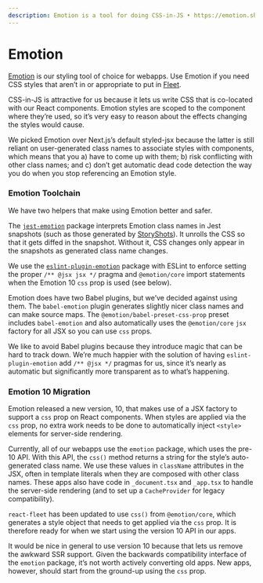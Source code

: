 ```yaml
---
description: Emotion is a tool for doing CSS-in-JS • https://emotion.sh
---
```


# Emotion

[Emotion](https://emotion.sh) is our styling tool of choice for webapps. Use Emotion if you need CSS styles that aren’t in or appropriate to put in [Fleet](https://patterns.boston.gov/).

CSS-in-JS is attractive for us because it lets us write CSS that is co-located with our React components. Emotion styles are scoped to the component where they’re used, so it’s very easy to reason about the effects changing the styles would cause.

We picked Emotion over Next.js’s default styled-jsx because the latter is still reliant on user-generated class names to associate styles with components, which means that you a) have to come up with them; b) risk conflicting with other class names; and c) don’t get automatic dead code detection the way you do when you stop referencing an Emotion style.

### Emotion Toolchain

We have two helpers that make using Emotion better and safer.

The [`jest-emotion`](https://emotion.sh/docs/jest-emotion) package interprets Emotion class names in Jest snapshots (such as those generated by [StoryShots](https://storybook.js.org/docs/testing/structural-testing/)). It unrolls the CSS so that it gets diffed in the snapshot. Without it, CSS changes only appear in the snapshots as generated class name changes.

We use the [`eslint-plugin-emotion`](https://emotion.sh/docs/eslint-plugin-emotion) package with ESLint to enforce setting the proper `/** @jsx jsx */` pragma and `@emotion/core` import statements when the Emotion 10 `css` prop is used (see below).

Emotion does have two Babel plugins, but we’ve decided against using them. The `babel-emotion` plugin generates slightly nicer class names and can make source maps. The `@emotion/babel-preset-css-prop` preset includes `babel-emotion` and also automatically uses the `@emotion/core` `jsx` factory for all JSX so you can use `css` props.

We like to avoid Babel plugins because they introduce magic that can be hard to track down. We’re much happier with the solution of having `eslint-plugin-emotion` add `/** @jsx */` pragmas for us, since it’s nearly as automatic but significantly more transparent as to what’s happening.

### Emotion 10 Migration

Emotion released a new version, 10, that makes use of a JSX factory to support a `css` prop on React components. When styles are applied via the `css` prop, no extra work needs to be done to automatically inject `<style>` elements for server-side rendering.

Currently, all of our webapps use the `emotion` package, which uses the pre-10 API. With this API, the `css()` method returns a string for the style’s auto-generated class name. We use these values in `className` attributes in the JSX, often in template literals when they are composed with other class names. These apps also have code in `_document.tsx` and `_app.tsx` to handle the server-side rendering (and to set up a `CacheProvider` for legacy compatibility).

`react-fleet` has been updated to use `css()` from `@emotion/core`, which generates a style object that needs to get applied via the `css` prop. It is therefore ready for when we start using the version 10 API in our apps.

It would be nice in general to use version 10 because that lets us remove the awkward SSR support. Given the backwards compatibility interface of the `emotion` package, it’s not worth actively converting old apps. New apps, however, should start from the ground-up using the `css` prop.
